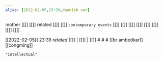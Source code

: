 ```yaml
---
alias: [2022-02-05,23:39,daanish var]
---
```

 mother [[]] [[]]
 related [[]] [[]]
 `contemporary events` [[]] [[]] [[]] [[]] [[]] [[]] [[]] [[]]

[[2022-02-05]] 23:39 _related_ [[]] | [[]] | [[]] # # #
[[br ambedkar]] [[congming]]

```query
"intellectual"
```
